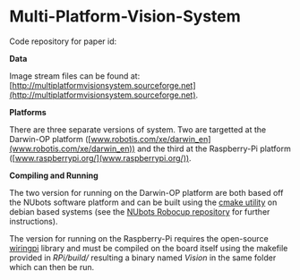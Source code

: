 Multi-Platform-Vision-System
============================

Code repository for paper id: 

**Data**

Image stream files can be found at: [http://multiplatformvisionsystem.sourceforge.net](http://multiplatformvisionsystem.sourceforge.net).

**Platforms**

There are three separate versions of system. Two are targetted at the Darwin-OP platform ([www.robotis.com/xe/darwin_en](www.robotis.com/xe/darwin_en)) and the third at the Raspberry-Pi platform ([www.raspberrypi.org/](www.raspberrypi.org/)). 

**Compiling and Running**

The two version for running on the Darwin-OP platform are both based off the NUbots software platform and can be built using the [cmake utility](http://www.cmake.org/) on debian based systems (see the [NUbots Robocup repository](https://github.com/nubots/robocup) for further instructions).

The version for running on the Raspberry-Pi requires the open-source [wiringpi](http://wiringpi.com/) library and must be compiled on the board itself using the makefile provided in *RPi/build/* resulting a binary named *Vision* in the same folder which can then be run. 
